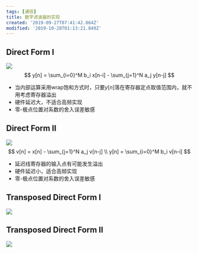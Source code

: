 ```yaml
---
tags: [通信]
title: 数字滤波器的实现
created: '2019-09-27T07:41:42.864Z'
modified: '2019-10-28T01:13:21.849Z'
---
```


## Direct Form I

![](http://www.dsprelated.com/josimages_new/filters/img1124.png)
$$
y[n] = \sum_{i=0}^M b_i x[n-i] - \sum_{j=1}^N a_j y[n-j]
$$

* 当内部运算采用wrap饱和方式时，只要$y[n]$落在寄存器定点取值范围内，就不用考虑寄存器溢出
* 硬件延迟大，不适合高频实现
* 零-极点位置对系数的舍入误差敏感

## Direct Form II

![](http://www.dsprelated.com/josimages_new/filters/img1141.png)
$$
v[n] = x[n] - \sum_{j=1}^N a_j v[n-j] \\
y[n] = \sum_{i=0}^M b_i v[n-i]
$$

* 延迟线寄存器的输入点有可能发生溢出
* 硬件延迟小，适合高频实现
* 零-极点位置对系数的舍入误差敏感

## Transposed Direct Form I

![](http://www.dsprelated.com/josimages_new/filters/img1143.png)

## Transposed Direct Form II

![](http://www.dsprelated.com/josimages_new/filters/img1144.png)
